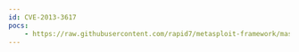```yaml
---
id: CVE-2013-3617
pocs:
    - https://raw.githubusercontent.com/rapid7/metasploit-framework/master/modules/auxiliary/admin/http/openbravo_xxe.rb
---
```

